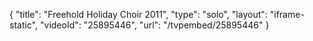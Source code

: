 {
    "title": "Freehold Holiday Choir 2011",
    "type": "solo",
    "layout": "iframe-static",
    "videoId": "25895446",
    "url": "\/tvpembed\/25895446"
}